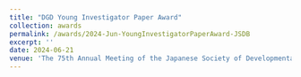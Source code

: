 ```yaml
---
title: "DGD Young Investigator Paper Award"
collection: awards
permalink: /awards/2024-Jun-YoungInvestigatorPaperAward-JSDB
excerpt: ''
date: 2024-06-21
venue: 'The 75th Annual Meeting of the Japanese Society of Developmental Biologists'
---
```

